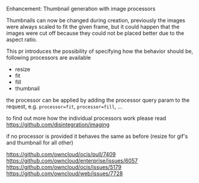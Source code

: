 Enhancement: Thumbnail generation with image processors

Thumbnails can now be changed during creation, previously the images were always scaled to fit the given frame,
but it could happen that the images were cut off because they could not be placed better due to the aspect ratio.

This pr introduces the possibility of specifying how the behavior should be, following processors are available

* resize
* fit
* fill
* thumbnail

the processor can be applied by adding the processor query param to the request, e.g. `processor=fit`, `processor=fill`, ...

to find out more how the individual processors work please read https://github.com/disintegration/imaging

if no processor is provided it behaves the same as before (resize for gif's and thumbnail for all other)

https://github.com/owncloud/ocis/pull/7409
https://github.com/owncloud/enterprise/issues/6057
https://github.com/owncloud/ocis/issues/5179
https://github.com/owncloud/web/issues/7728

